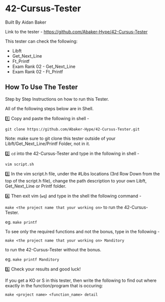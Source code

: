 # 42-Cursus-Tester
Built By Aidan Baker

Link to the tester - https://github.com/Abaker-Hype/42-Cursus-Tester

This tester can check the following:

- Libft
- Get_Next_Line 
- Ft_Printf
- Exam Rank 02 - Get_Next_Line
- Exam Rank 02 - Ft_Printf

## How To Use The Tester
Step by Step Instructions on how to run this Tester. 

All of the following steps below are in Shell. 

:one: Copy and paste the following in shell -

```
git clone https://github.com/Abaker-Hype/42-Cursus-Tester.git
```

Note: make sure to git clone this tester outside of your Libft/Get_Next_Line/Printf Folder, not in it.


:two: ``cd`` into the 42-Cursus-Tester and type in the following in shell - 

```
vim script.sh
```


:three: In the vim script.h file, under the #Libs locations (3rd Row Down from the top of the script.h file), change the path description to your own Libft, Get_Next_Line or Printf folder.


:four: Then exit vim (``wq``) and type in the shell the following command -

```make <the project name that your working on>```  to run the 42-Cursus-Tester. 

eg. ```make printf```

To see only the required functions and not the bonus, type in the following - 

```
make <the project name that your working on> Manditory
``` 

to run the 42-Cursus-Tester without the bonus.

eg. ```make printf Manditory```


:five: Check your results and good luck!

If you get a KO or S in this tester, then write the following to find out where exactly in the function/program that is occuring:

```
make <project name> <function_name> detail
```
